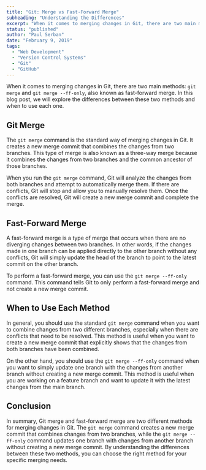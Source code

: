 ```yaml
---
title: "Git: Merge vs Fast-Forward Merge"
subheading: "Understanding the Differences"
excerpt: "When it comes to merging changes in Git, there are two main methods: git merge and git merge --ff-only, also known as fast-forward merge. In this blog post, we will explore the differences between these two methods and when to use each one."
status: "published"
author: "Paul Serban"
date: "February 9, 2019"
tags:
  - "Web Development"
  - "Version Control Systems"
  - "Git"
  - "GitHub"
---
```


When it comes to merging changes in Git, there are two main methods: `git merge` and `git merge --ff-only`, also known as fast-forward merge. In this blog post, we will explore the differences between these two methods and when to use each one.

## Git Merge
The `git merge` command is the standard way of merging changes in Git. It creates a new merge commit that combines the changes from two branches. This type of merge is also known as a three-way merge because it combines the changes from two branches and the common ancestor of those branches.

When you run the `git merge` command, Git will analyze the changes from both branches and attempt to automatically merge them. If there are conflicts, Git will stop and allow you to manually resolve them. Once the conflicts are resolved, Git will create a new merge commit and complete the merge.

## Fast-Forward Merge
A fast-forward merge is a type of merge that occurs when there are no diverging changes between two branches. In other words, if the changes made in one branch can be applied directly to the other branch without any conflicts, Git will simply update the head of the branch to point to the latest commit on the other branch.

To perform a fast-forward merge, you can use the `git merge --ff-only` command. This command tells Git to only perform a fast-forward merge and not create a new merge commit.

## When to Use Each Method
In general, you should use the standard `git merge` command when you want to combine changes from two different branches, especially when there are conflicts that need to be resolved. This method is useful when you want to create a new merge commit that explicitly shows that the changes from both branches have been combined.

On the other hand, you should use the `git merge --ff-only` command when you want to simply update one branch with the changes from another branch without creating a new merge commit. This method is useful when you are working on a feature branch and want to update it with the latest changes from the main branch.

## Conclusion
In summary, Git merge and fast-forward merge are two different methods for merging changes in Git. The `git merge` command creates a new merge commit that combines changes from two branches, while the `git merge --ff-only` command updates one branch with changes from another branch without creating a new merge commit. By understanding the differences between these two methods, you can choose the right method for your specific merging needs.